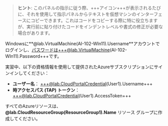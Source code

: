 > **ヒント**: このパネルの指示に従う際、+++アイコン+++が表示されるたびに、それを使用して指示パネルからテキストを仮想マシンのインターフェースにコピーできます。これはコードをコピーする際に特に役立ちますが、実行前に貼り付けたコードをインデントレベルや書式の修正が必要な場合があります。

Windowsに**@lab.VirtualMachine(AI-102-WIn11).Username**アカウントでログインし、パスワードは+++@lab.VirtualMachine(AI-102-WIn11).Password+++です。

実習中、以下の資格情報を使用して提供されたAzureサブスクリプションにサインインしてください：

- **ユーザー名**： +++@lab.CloudPortalCredential(User1).Username+++
- **時アクセスパス (TAP) トークン**： +++@lab.CloudPortalCredential(User1).AccessToken+++

すべてのAzureリソースは、**@lab.CloudResourceGroup(ResourceGroup1).Name** リソース グループに作成してください。
